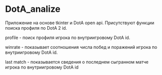 # DotA_analize
Приложение на основе tkinter и DotA open api. Присутствуют функции поиска профиля по DotA 2 id. 

profile - поиск профиля игрока по внутриигровому DotA id.

winrate - показывает соотношения числа побед и поражений игрока по внутриигровому DotA id.

last match - показывается сведения о последнем сыгранном матче игрока по внутриигровому DotA id

